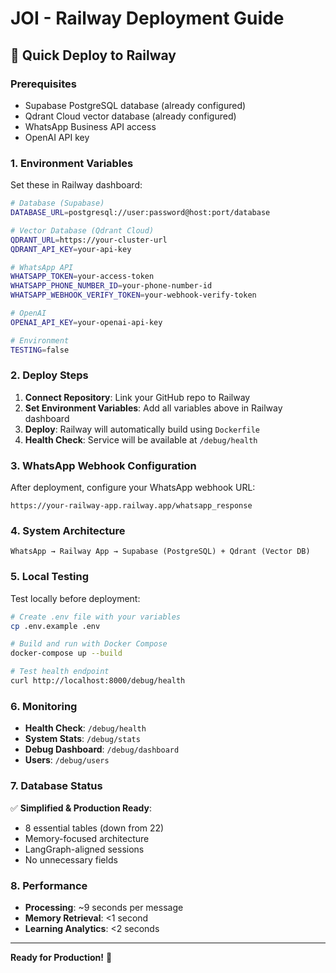 # JOI - Railway Deployment Guide

## 🚀 Quick Deploy to Railway

### Prerequisites
- Supabase PostgreSQL database (already configured)
- Qdrant Cloud vector database (already configured)
- WhatsApp Business API access
- OpenAI API key

### 1. Environment Variables

Set these in Railway dashboard:

```bash
# Database (Supabase)
DATABASE_URL=postgresql://user:password@host:port/database

# Vector Database (Qdrant Cloud)  
QDRANT_URL=https://your-cluster-url
QDRANT_API_KEY=your-api-key

# WhatsApp API
WHATSAPP_TOKEN=your-access-token
WHATSAPP_PHONE_NUMBER_ID=your-phone-number-id
WHATSAPP_WEBHOOK_VERIFY_TOKEN=your-webhook-verify-token

# OpenAI
OPENAI_API_KEY=your-openai-api-key

# Environment
TESTING=false
```

### 2. Deploy Steps

1. **Connect Repository**: Link your GitHub repo to Railway
2. **Set Environment Variables**: Add all variables above in Railway dashboard
3. **Deploy**: Railway will automatically build using `Dockerfile`
4. **Health Check**: Service will be available at `/debug/health`

### 3. WhatsApp Webhook Configuration

After deployment, configure your WhatsApp webhook URL:
```
https://your-railway-app.railway.app/whatsapp_response
```

### 4. System Architecture

```
WhatsApp → Railway App → Supabase (PostgreSQL) + Qdrant (Vector DB)
```

### 5. Local Testing

Test locally before deployment:

```bash
# Create .env file with your variables
cp .env.example .env

# Build and run with Docker Compose
docker-compose up --build

# Test health endpoint
curl http://localhost:8000/debug/health
```

### 6. Monitoring

- **Health Check**: `/debug/health`
- **System Stats**: `/debug/stats` 
- **Debug Dashboard**: `/debug/dashboard`
- **Users**: `/debug/users`

### 7. Database Status

✅ **Simplified & Production Ready**:
- 8 essential tables (down from 22)
- Memory-focused architecture
- LangGraph-aligned sessions
- No unnecessary fields

### 8. Performance

- **Processing**: ~9 seconds per message
- **Memory Retrieval**: <1 second
- **Learning Analytics**: <2 seconds

---

**Ready for Production!** 🎯 